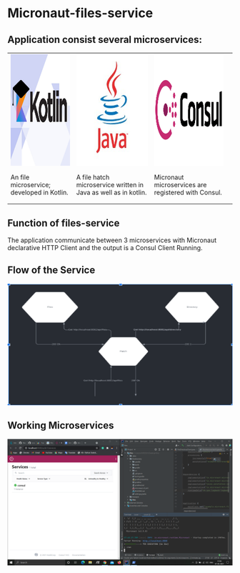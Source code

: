 # Micronaut-files-service
 
## Application consist several microservices:

<table>
<tr>

<td>
     <img src="kotlin.png"/width="250" height="250"/>
  
  An file microservice; developed in Kotlin.
<p align="center">

</p>
</td>

<td>
    <img src="java.png"/width="250" height="250"/>
  
  
   A file hatch microservice written in Java as well as in kotlin.
   
<p align="center">

</p>
</td>

<td> 
    <img src="consul.png"/width="250" height="250"/>
  
  Micronaut microservices are registered with Consul.

<p align="center">

</p>
</td>

<td>
</tr>
</table>


## Function of files-service

The application communicate between 3 microservices with Micronaut declarative HTTP Client and the output is a Consul Client Running.

## Flow of the Service

![Char](/char.png)

## Working Microservices

![char](/Working.png)


